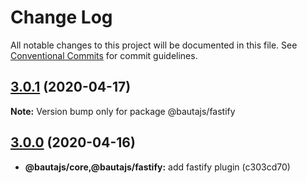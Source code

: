 # Change Log

All notable changes to this project will be documented in this file.
See [Conventional Commits](https://conventionalcommits.org) for commit guidelines.

## [3.0.1](https://github.axa.com/Digital/bauta-nodejs/compare/v3.0.0...v3.0.1) (2020-04-17)

**Note:** Version bump only for package @bautajs/fastify





## [3.0.0](https://github.axa.com/Digital/bauta-nodejs/compare/v3.0.0...v2.5.5) (2020-04-16)

* **@bautajs/core,@bautajs/fastify:**  add fastify plugin (c303cd70)
